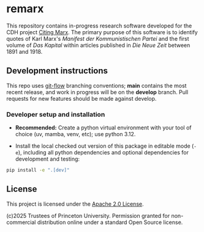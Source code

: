 # remarx

This repository contains in-progress research software developed for the CDH project
[Citing Marx](https://cdh.princeton.edu/projects/citing-marx/).
The primary purpose of this software is to identify quotes of Karl Marx's *Manifest
der Kommunistischen Partei* and the first volume of *Das Kapital* within articles
published in *Die Neue Zeit* between 1891 and 1918.


## Development instructions

This repo uses [git-flow](https://github.com/nvie/gitflow) branching conventions;
**main** contains the most recent release, and work in progress will be on the
**develop** branch. Pull requests for new features should be made against develop.

### Developer setup and installation

- **Recommended:** Create a python virtual environment with your tool of choice
(uv, mamba, venv, etc); use python 3.12.

- Install the local checked out version of this package in editable mode (`-e`),
including all python dependencies  and optional dependencies for development and testing:
```sh
pip install -e ".[dev]"
```

<!---
TODO: Uncomment this section once pre-commit is set up
- This repository uses [pre-commit](https://pre-commit.com/) for python code linting
and consistent formatting. Run this command to initialize and install pre-commit hooks:
```sh
pre-commit install
--->

## License

This project is licensed under the [Apache 2.0 License](LICENSE).

(c)2025 Trustees of Princeton University. Permission granted for non-commercial
distribution online under a standard Open Source license.
